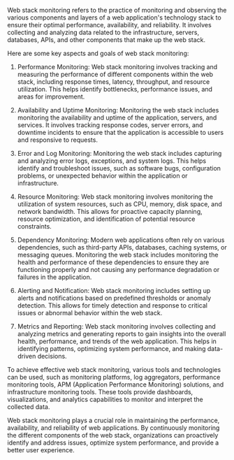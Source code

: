 Web stack monitoring refers to the practice of monitoring and observing the various components and layers of a web application's technology stack to ensure their optimal performance, availability, and reliability. It involves collecting and analyzing data related to the infrastructure, servers, databases, APIs, and other components that make up the web stack.

Here are some key aspects and goals of web stack monitoring:

1. Performance Monitoring: Web stack monitoring involves tracking and measuring the performance of different components within the web stack, including response times, latency, throughput, and resource utilization. This helps identify bottlenecks, performance issues, and areas for improvement.

2. Availability and Uptime Monitoring: Monitoring the web stack includes monitoring the availability and uptime of the application, servers, and services. It involves tracking response codes, server errors, and downtime incidents to ensure that the application is accessible to users and responsive to requests.

3. Error and Log Monitoring: Monitoring the web stack includes capturing and analyzing error logs, exceptions, and system logs. This helps identify and troubleshoot issues, such as software bugs, configuration problems, or unexpected behavior within the application or infrastructure.

4. Resource Monitoring: Web stack monitoring involves monitoring the utilization of system resources, such as CPU, memory, disk space, and network bandwidth. This allows for proactive capacity planning, resource optimization, and identification of potential resource constraints.

5. Dependency Monitoring: Modern web applications often rely on various dependencies, such as third-party APIs, databases, caching systems, or messaging queues. Monitoring the web stack includes monitoring the health and performance of these dependencies to ensure they are functioning properly and not causing any performance degradation or failures in the application.

6. Alerting and Notification: Web stack monitoring includes setting up alerts and notifications based on predefined thresholds or anomaly detection. This allows for timely detection and response to critical issues or abnormal behavior within the web stack.

7. Metrics and Reporting: Web stack monitoring involves collecting and analyzing metrics and generating reports to gain insights into the overall health, performance, and trends of the web application. This helps in identifying patterns, optimizing system performance, and making data-driven decisions.

To achieve effective web stack monitoring, various tools and technologies can be used, such as monitoring platforms, log aggregators, performance monitoring tools, APM (Application Performance Monitoring) solutions, and infrastructure monitoring tools. These tools provide dashboards, visualizations, and analytics capabilities to monitor and interpret the collected data.

Web stack monitoring plays a crucial role in maintaining the performance, availability, and reliability of web applications. By continuously monitoring the different components of the web stack, organizations can proactively identify and address issues, optimize system performance, and provide a better user experience.
